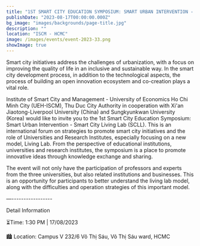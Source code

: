 ```yaml
---
title: "1ST SMART CITY EDUCATION SYMPOSIUM: SMART URBAN INTERVENTION - SMART CITY LIVING LAB (SCLL) 2023"
publishDate: "2023-08-17T00:00:00.000Z"
bg_image: "images/backgrounds/page-title.jpg"
description: "" 
location: "ISCM - HCMC"
image: /images/events/event-2023-33.png
showImage: true
---
```

Smart city initiatives address the challenges of urbanization, with a focus on improving the quality of life in an inclusive and sustainable way. In the smart city development process, in addition to the technological aspects, the process of building an open innovation ecosystem and co-creation plays a vital role.

Institute of Smart City and Management - University of Economics Ho Chi Minh City (UEH-ISCM), Thu Duc City Authority in cooperation with Xi'an Jiaotong-Liverpool University (China) and Sungkyunkwan University (Korea) would like to invite you to the 1st Smart City Education Symposium: Smart Urban Intervention - Smart City Living Lab (SCLL). This is an international forum on strategies to promote smart city initiatives and the role of Universities and Research Institutes, especially focusing on a new model, Living Lab. From the perspective of educational institutions, universities and research institutes, the symposium is a place to promote innovative ideas through knowledge exchange and sharing.

The event will not only have the participation of professors and experts from the three universities, but also related institutions and businesses. This is an opportunity for participants to better understand the living lab model, along with the difficulties and operation strategies of this important model.

—-----------------

Detail Information

⏳Time: 1:30 PM | 17/08/2023

🏙️ Location: Campus V 232/6 Võ Thị Sáu, Võ Thị Sáu ward, HCMC